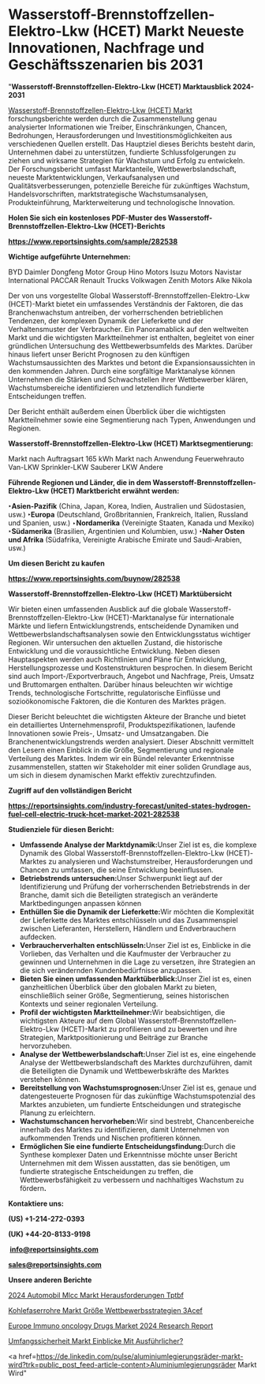 # Wasserstoff-Brennstoffzellen-Elektro-Lkw (HCET) Markt Neueste Innovationen, Nachfrage und Geschäftsszenarien bis 2031

"<strong><b>Wasserstoff-Brennstoffzellen-Elektro-Lkw (HCET) Marktausblick 2024-2031</b></strong>

<a href=https://www.reportsinsights.com/sample/282538>Wasserstoff-Brennstoffzellen-Elektro-Lkw (HCET) Markt</a> forschungsberichte werden durch die Zusammenstellung genau analysierter Informationen wie Treiber, Einschränkungen, Chancen, Bedrohungen, Herausforderungen und Investitionsmöglichkeiten aus verschiedenen Quellen erstellt. Das Hauptziel dieses Berichts besteht darin, Unternehmen dabei zu unterstützen, fundierte Schlussfolgerungen zu ziehen und wirksame Strategien für Wachstum und Erfolg zu entwickeln. Der Forschungsbericht umfasst Marktanteile, Wettbewerbslandschaft, neueste Marktentwicklungen, Verkaufsanalysen und Qualitätsverbesserungen, potenzielle Bereiche für zukünftiges Wachstum, Handelsvorschriften, marktstrategische Wachstumsanalysen, Produkteinführung, Markterweiterung und technologische Innovation.

<strong><b>Holen Sie sich ein kostenloses PDF-Muster des Wasserstoff-Brennstoffzellen-Elektro-Lkw (HCET)-Berichts</b></strong>

<a href=https://www.reportsinsights.com/sample/282538><strong><u>https://www.reportsinsights.com/sample/282538</u></strong></a>

<strong>Wichtige aufgeführte Unternehmen:</strong>

BYD
    Daimler
    Dongfeng Motor Group
    Hino Motors
    Isuzu Motors
    Navistar International
    PACCAR
    Renault Trucks
    Volkwagen
    Zenith Motors
    Alke
    Nikola

Der von uns vorgestellte Global Wasserstoff-Brennstoffzellen-Elektro-Lkw (HCET)-Markt bietet ein umfassendes Verständnis der Faktoren, die das Branchenwachstum antreiben, der vorherrschenden betrieblichen Tendenzen, der komplexen Dynamik der Lieferkette und der Verhaltensmuster der Verbraucher. Ein Panoramablick auf den weltweiten Markt und die wichtigsten Marktteilnehmer ist enthalten, begleitet von einer gründlichen Untersuchung des Wettbewerbsumfelds des Marktes. Darüber hinaus liefert unser Bericht Prognosen zu den künftigen Wachstumsaussichten des Marktes und betont die Expansionsaussichten in den kommenden Jahren. Durch eine sorgfältige Marktanalyse können Unternehmen die Stärken und Schwachstellen ihrer Wettbewerber klären, Wachstumsbereiche identifizieren und letztendlich fundierte Entscheidungen treffen.

Der Bericht enthält außerdem einen Überblick über die wichtigsten Marktteilnehmer sowie eine Segmentierung nach Typen, Anwendungen und Regionen.

<strong>Wasserstoff-Brennstoffzellen-Elektro-Lkw (HCET) Marktsegmentierung:</strong>

Markt nach Auftragsart
165 kWh
Markt nach Anwendung
Feuerwehrauto
Van-LKW
Sprinkler-LKW
Sauberer LKW
Andere

<strong><b>Führende Regionen und Länder, die in dem Wasserstoff-Brennstoffzellen-Elektro-Lkw (HCET) Marktbericht erwähnt werden:</b></strong>

<strong><b>‣Asien-Pazifik</b></strong> (China, Japan, Korea, Indien, Australien und Südostasien, usw.)
<strong><b>‣Europa</b></strong> (Deutschland, Großbritannien, Frankreich, Italien, Russland und Spanien, usw.)
‣<strong><b>Nordamerika</b></strong> (Vereinigte Staaten, Kanada und Mexiko)
<strong><b>‣Südamerika</b></strong> (Brasilien, Argentinien und Kolumbien, usw.)
<strong><b>‣Naher Osten und Afrika</b></strong> (Südafrika, Vereinigte Arabische Emirate und Saudi-Arabien, usw.)

<strong>Um diesen Bericht zu kaufen</strong>

<a href=https://www.reportsinsights.com/buynow/282538><strong><u>https://www.reportsinsights.com/buynow/282538</u></strong></a>

<strong>Wasserstoff-Brennstoffzellen-Elektro-Lkw (HCET) Marktübersicht</strong>

Wir bieten einen umfassenden Ausblick auf die globale Wasserstoff-Brennstoffzellen-Elektro-Lkw (HCET)-Marktanalyse für internationale Märkte und liefern Entwicklungstrends, entscheidende Dynamiken und Wettbewerbslandschaftsanalysen sowie den Entwicklungsstatus wichtiger Regionen. Wir untersuchen den aktuellen Zustand, die historische Entwicklung und die voraussichtliche Entwicklung. Neben diesen Hauptaspekten werden auch Richtlinien und Pläne für Entwicklung, Herstellungsprozesse und Kostenstrukturen besprochen. In diesem Bericht sind auch Import-/Exportverbrauch, Angebot und Nachfrage, Preis, Umsatz und Bruttomargen enthalten. Darüber hinaus beleuchten wir wichtige Trends, technologische Fortschritte, regulatorische Einflüsse und sozioökonomische Faktoren, die die Konturen des Marktes prägen.

Dieser Bericht beleuchtet die wichtigsten Akteure der Branche und bietet ein detailliertes Unternehmensprofil, Produktspezifikationen, laufende Innovationen sowie Preis-, Umsatz- und Umsatzangaben. Die Branchenentwicklungstrends werden analysiert. Dieser Abschnitt vermittelt den Lesern einen Einblick in die Größe, Segmentierung und regionale Verteilung des Marktes. Indem wir ein Bündel relevanter Erkenntnisse zusammenstellen, statten wir Stakeholder mit einer soliden Grundlage aus, um sich in diesem dynamischen Markt effektiv zurechtzufinden.

<strong>Zugriff auf den vollständigen Bericht</strong>

<a href=https://reportsinsights.com/industry-forecast/united-states-hydrogen-fuel-cell-electric-truck-hcet-market-2021-282538><strong>https://reportsinsights.com/industry-forecast/united-states-hydrogen-fuel-cell-electric-truck-hcet-market-2021-282538</strong></a>

<strong>Studienziele für diesen Bericht:</strong>
<ul>
  <li><strong>Umfassende Analyse der Marktdynamik:</strong>Unser Ziel ist es, die komplexe Dynamik des Global Wasserstoff-Brennstoffzellen-Elektro-Lkw (HCET)-Marktes zu analysieren und Wachstumstreiber, Herausforderungen und Chancen zu umfassen, die seine Entwicklung beeinflussen.</li>
  <li><strong>Betriebstrends untersuchen:</strong>Unser Schwerpunkt liegt auf der Identifizierung und Prüfung der vorherrschenden Betriebstrends in der Branche, damit sich die Beteiligten strategisch an veränderte Marktbedingungen anpassen können</li>
  <li><strong>Enthüllen Sie die Dynamik der Lieferkette:</strong>Wir möchten die Komplexität der Lieferkette des Marktes entschlüsseln und das Zusammenspiel zwischen Lieferanten, Herstellern, Händlern und Endverbrauchern aufdecken.</li>
  <li><strong>Verbraucherverhalten entschlüsseln:</strong>Unser Ziel ist es, Einblicke in die Vorlieben, das Verhalten und die Kaufmuster der Verbraucher zu gewinnen und Unternehmen in die Lage zu versetzen, ihre Strategien an die sich verändernden Kundenbedürfnisse anzupassen.</li>
  <li><strong>Bieten Sie einen umfassenden Marktüberblick:</strong>Unser Ziel ist es, einen ganzheitlichen Überblick über den globalen Markt zu bieten, einschließlich seiner Größe, Segmentierung, seines historischen Kontexts und seiner regionalen Verteilung.</li>
  <li><strong>Profil der wichtigsten Marktteilnehmer:</strong>Wir beabsichtigen, die wichtigsten Akteure auf dem Global Wasserstoff-Brennstoffzellen-Elektro-Lkw (HCET)-Markt zu profilieren und zu bewerten und ihre Strategien, Marktpositionierung und Beiträge zur Branche hervorzuheben.</li>
  <li><strong>Analyse der Wettbewerbslandschaft:</strong>Unser Ziel ist es, eine eingehende Analyse der Wettbewerbslandschaft des Marktes durchzuführen, damit die Beteiligten die Dynamik und Wettbewerbskräfte des Marktes verstehen können.</li>
  <li><strong>Bereitstellung von Wachstumsprognosen:</strong>Unser Ziel ist es, genaue und datengesteuerte Prognosen für das zukünftige Wachstumspotenzial des Marktes anzubieten, um fundierte Entscheidungen und strategische Planung zu erleichtern.</li>
  <li><strong>Wachstumschancen hervorheben:</strong>Wir sind bestrebt, Chancenbereiche innerhalb des Marktes zu identifizieren, damit Unternehmen von aufkommenden Trends und Nischen profitieren können.</li>
  <li><strong>Ermöglichen Sie eine fundierte Entscheidungsfindung:</strong>Durch die Synthese komplexer Daten und Erkenntnisse möchte unser Bericht Unternehmen mit dem Wissen ausstatten, das sie benötigen, um fundierte strategische Entscheidungen zu treffen, die Wettbewerbsfähigkeit zu verbessern und nachhaltiges Wachstum zu fördern<strong>.</strong></li>
</ul>
<strong>Kontaktiere uns:</strong>

<strong>(US) +1-214-272-0393</strong>

<strong>(UK) +44-20-8133-9198</strong>

<strong> </strong><a href=info@reportsinsights.com><strong><u>info@reportsinsights.com</u></strong></a>

<a href=sales@reportsinsights.com><strong><u>sales@reportsinsights.com</u></strong></a>

<strong>Unsere anderen Berichte</strong>

<a href=https://de.linkedin.com/pulse/2024-automobil-mlcc-markt-herausforderungen-tptbf/>2024 Automobil Mlcc Markt Herausforderungen Tptbf</a>

<a href=https://de.linkedin.com/pulse/kohlefaserrohre-markt-größe-wettbewerbsstrategien-3acef/>Kohlefaserrohre Markt Größe Wettbewerbsstrategien 3Acef</a>

<a href=https://github.com/Jaayaachit/RIGlobal/blob/main/Europe-Immuno-oncology-Drugs-Market-2024-Research-Report.md>Europe Immuno oncology Drugs Market 2024 Research Report</a>

<a href=https://de.linkedin.com/pulse/umfangssicherheit-markt-einblicke-mit-ausführlicher?>Umfangssicherheit Markt Einblicke Mit Ausführlicher?</a>

<a href=https://de.linkedin.com/pulse/aluminiumlegierungsräder-markt-wird?trk=public_post_feed-article-content>Aluminiumlegierungsräder Markt Wird</a>"
